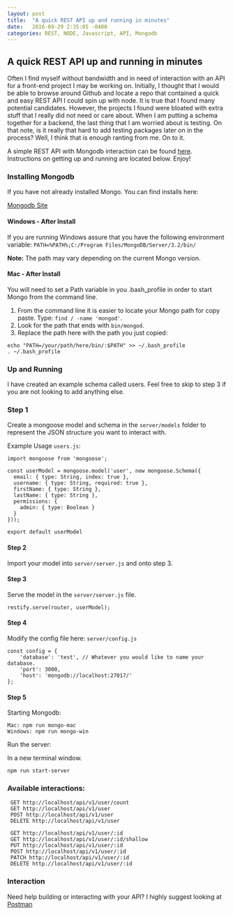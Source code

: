 ```yaml
---
layout: post
title:  "A quick REST API up and running in minutes"
date:   2016-09-29 2:35:05 -0400
categories: REST, NODE, Javascript, API, Mongodb
---
```


## A quick REST API up and running in minutes

Often I find myself without bandwidth and in need of interaction with an API for a front-end project I may be working on.
Initially, I thought that I would be able to browse around Github and locate a repo that contained a quick and easy REST API I 
could spin up with node. It is true that I found many potential candidates. However, the projects I found were bloated with extra stuff that
I really did not need or care about. When I am putting a schema together for a backend, the last thing that I am worried about is
testing. On that note, is it really that hard to add testing packages later on in the process? Well, I think that is enough ranting
from me. On to it.

A simple REST API with Mongodb interaction can be found [here](https://github.com/newmanbrad/quick-mongo-rest-server). Instructions on getting up and 
running are located below. Enjoy!

### Installing Mongodb

If you have not already installed Mongo. You can find installs here: 

[Mongodb Site](https://www.mongodb.com/download-center#community)

#### Windows - After Install
If you are running Windows assure that you have the following environment variable:
 ```PATH=%PATH%;C:/Program Files/MongoDB/Server/3.2/bin/```
 
 **Note:** The path may vary depending on the current Mongo version.
 
#### Mac - After Install
You will need to set a Path variable in you .bash_profile in order to start Mongo from the command line.

1. From the command line it is easier to locate your Mongo path for copy paste. Type: ```find / -name 'mongod'```.
2. Look for the path that ends with ```bin/mongod```.
3. Replace the path here with the path you just copied: 
```
echo "PATH=/your/path/here/bin/:$PATH" >> ~/.bash_profile
. ~/.bash_profile
```

### Up and Running

I have created an example schema called users. Feel free to skip to step 3 if you are not looking to add anything else.

### Step 1

Create a mongoose model and schema in the ```server/models``` folder to represent the JSON structure you want to interact with.

Example Usage ```users.js```:

```
import mongoose from 'mongoose';

const userModel = mongoose.model('user', new mongoose.Schema({
  email: { type: String, index: true },
  username: { type: String, required: true },
  firstName: { type: String },
  lastName: { type: String },
  permissions: {
    admin: { type: Boolean }
  }
}));

export default userModel
```

#### Step 2 

Import your model into ```server/server.js``` and onto step 3.
 
 
#### Step 3

Serve the model in the ```server/server.js``` file.

```
restify.serve(router, userModel);
```

#### Step 4

Modify the config file here: ```server/config.js```

```
const config = {
    'database': 'test', // Whatever you would like to name your database.
    'port': 3000,
    'host': 'mongodb://localhost:27017/'
};
```

#### Step 5

Starting Mongodb: 

```
Mac: npm run mongo-mac
Windows: npm run mongo-win
```

Run the server:

In a new terminal window.

```
npm run start-server 
```

### Available interactions:

```
 GET http://localhost/api/v1/user/count
 GET http://localhost/api/v1/user
 POST http://localhost/api/v1/user
 DELETE http://localhost/api/v1/user

 GET http://localhost/api/v1/user/:id
 GET http://localhost/api/v1/user/:id/shallow
 PUT http://localhost/api/v1/user/:id
 POST http://localhost/api/v1/user/:id
 PATCH http://localhost/api/v1/user/:id
 DELETE http://localhost/api/v1/user/:id
```


### Interaction

Need help building or interacting with your API? I highly suggest looking at [Postman](https://www.getpostman.com/) 


